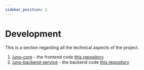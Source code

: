 ```yaml
---
sidebar_position: 2
---
```


# Development

This is a section regarding all the technical aspects of the project.

1. [juno-core](#juno-core) - the frontend code [this repository](https://github.com/elysium-labs-eu/juno-core)
2. [juno-backend-service](#juno-backend-service) - the backend code [this repository](https://github.com/elysium-labs-eu/juno-backend-service)
